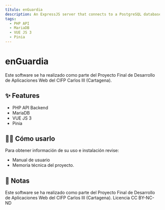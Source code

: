 ```yaml
---
título: enGuardia
description: An ExpressJS server that connects to a PostgreSQL database
tags:
  - PHP API
  - MariaDB
  - VUE JS 3
  - Pinia
---
```


# enGuardia

Este software se ha realizado como parte del Proyecto Final de Desarrollo de Aplicaciones Web del CIFP Carlos III (Cartagena).

## ✨ Features

- PHP API Backend
- MariaDB
- VUE JS 3
- Pinia

## 💁‍♀️ Cómo usarlo

Para obtener información de su uso e instalación revise:
- Manual de usuario
- Memoria técnica del proyecto.

## 📝 Notas

Este software se ha realizado como parte del Proyecto Final de Desarrollo de Aplicaciones Web del CIFP Carlos III (Cartagena).
Licencia CC BY-NC-ND
